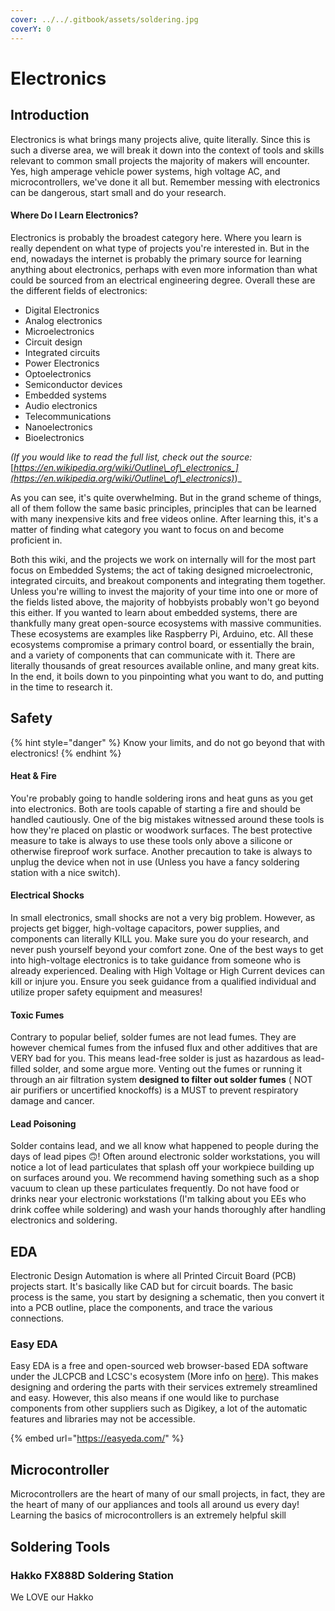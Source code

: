 ```yaml
---
cover: ../../.gitbook/assets/soldering.jpg
coverY: 0
---
```


# Electronics

## Introduction

Electronics is what brings many projects alive, quite literally. Since this is such a diverse area, we will break it down into the context of tools and skills relevant to common small projects the majority of makers will encounter. Yes, high amperage vehicle power systems, high voltage AC, and microcontrollers, we've done it all but. Remember messing with electronics can be dangerous, start small and do your research.

#### Where Do I Learn Electronics?

Electronics is probably the broadest category here. Where you learn is really dependent on what type of projects you're interested in. But in the end, nowadays the internet is probably the primary source for learning anything about electronics, perhaps with even more information than what could be sourced from an electrical engineering degree. Overall these are the different fields of electronics:

* Digital Electronics
* Analog electronics
* Microelectronics
* Circuit design
* Integrated circuits
* Power Electronics
* Optoelectronics
* Semiconductor devices
* Embedded systems
* Audio electronics
* Telecommunications
* Nanoelectronics
* Bioelectronics

_(If you would like to read the full list, check out the source:_ [_https://en.wikipedia.org/wiki/Outline\_of\_electronics_](https://en.wikipedia.org/wiki/Outline\_of\_electronics)_)_

As you can see, it's quite overwhelming. But in the grand scheme of things, all of them follow the same basic principles, principles that can be learned with many inexpensive kits and free videos online. After learning this, it's a matter of finding what category you want to focus on and become proficient in.&#x20;

Both this wiki, and the projects we work on internally will for the most part focus on Embedded Systems; the act of taking designed microelectronic, integrated circuits, and breakout components and integrating them together. Unless you're willing to invest the majority of your time into one or more of the fields listed above, the majority of hobbyists probably won't go beyond this either. If you wanted to learn about embedded systems, there are thankfully many great open-source ecosystems with massive communities. These ecosystems are examples like Raspberry Pi, Arduino, etc. All these ecosystems compromise a primary control board, or essentially the brain, and a variety of components that can communicate with it. There are literally thousands of great resources available online, and many great kits. In the end, it boils down to you pinpointing what you want to do, and putting in the time to research it.&#x20;

## Safety

{% hint style="danger" %}
Know your limits, and do not go beyond that with electronics!
{% endhint %}

#### Heat & Fire

You're probably going to handle soldering irons and heat guns as you get into electronics. Both are tools capable of starting a fire and should be handled cautiously. One of the big mistakes witnessed around these tools is how they're placed on plastic or woodwork surfaces. The best protective measure to take is always to use these tools only above a silicone or otherwise fireproof work surface. Another precaution to take is always to unplug the device when not in use (Unless you have a fancy soldering station with a nice switch).&#x20;

#### Electrical Shocks

In small electronics, small shocks are not a very big problem. However, as projects get bigger, high-voltage capacitors, power supplies, and components can literally KILL you. Make sure you do your research, and never push yourself beyond your comfort zone. One of the best ways to get into high-voltage electronics is to take guidance from someone who is already experienced. Dealing with High Voltage or High Current devices can kill or injure you. Ensure you seek guidance from a qualified individual and utilize proper safety equipment and measures!

#### Toxic Fumes

Contrary to popular belief, solder fumes are not lead fumes. They are however chemical fumes from the infused flux and other additives that are VERY bad for you. This means lead-free solder is just as hazardous as lead-filled solder, and some argue more. Venting out the fumes or running it through an air filtration system **designed to filter out solder fumes** ( NOT air purifiers or uncertified knockoffs) is a MUST to prevent respiratory damage and cancer.&#x20;

#### Lead Poisoning

Solder contains lead, and we all know what happened to people during the days of lead pipes 🙃! Often around electronic solder workstations, you will notice a lot of lead particulates that splash off your workpiece building up on surfaces around you. We recommend having something such as a shop vacuum to clean up these particulates frequently. Do not have food or drinks near your electronic workstations (I'm talking about you EEs who drink coffee while soldering) and wash your hands thoroughly after handling electronics and soldering. &#x20;

## EDA

Electronic Design Automation is where all Printed Circuit Board (PCB) projects start. It's basically like CAD but for circuit boards. The basic process is the same, you start by designing a schematic, then you convert it into a PCB outline, place the components, and trace the various connections.&#x20;

### Easy EDA

Easy EDA is a free and open-sourced web browser-based EDA software under the JLCPCB and LCSC's ecosystem (More info on [here](../../supply-chain/electronics-component/#lcsc)). This makes designing and ordering the parts with their services extremely streamlined and easy. However, this also means if one would like to purchase components from other suppliers such as Digikey, a lot of the automatic features and libraries may not be accessible.&#x20;

{% embed url="https://easyeda.com/" %}



## Microcontroller

Microcontrollers are the heart of many of our small projects, in fact, they are the heart of many of our appliances and tools all around us every day! Learning the basics of microcontrollers is an extremely helpful skill





## Soldering Tools

### Hakko FX888D Soldering Station

We LOVE our Hakko
